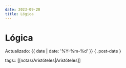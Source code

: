 ```yaml
---
date: 2023-09-28
title: Lógica
---
```


# Lógica

Actualizado: {{ date | date: '%Y-%m-%d' }} { .post-date }

tags:: [[notas/Aristóteles|Aristóteles]]
